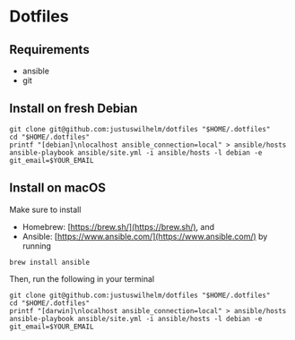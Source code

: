 # Dotfiles

## Requirements

+ ansible
+ git

## Install on fresh Debian

```
git clone git@github.com:justuswilhelm/dotfiles "$HOME/.dotfiles"
cd "$HOME/.dotfiles"
printf "[debian]\nlocalhost ansible_connection=local" > ansible/hosts
ansible-playbook ansible/site.yml -i ansible/hosts -l debian -e git_email=$YOUR_EMAIL
```

## Install on macOS

Make sure to install
- Homebrew: [https://brew.sh/](https://brew.sh/), and
- Ansible: [https://www.ansible.com/](https://www.ansible.com/) by running

```
brew install ansible
```

Then, run the following in your terminal

```
git clone git@github.com:justuswilhelm/dotfiles "$HOME/.dotfiles"
cd "$HOME/.dotfiles"
printf "[darwin]\nlocalhost ansible_connection=local" > ansible/hosts
ansible-playbook ansible/site.yml -i ansible/hosts -l debian -e git_email=$YOUR_EMAIL
```
